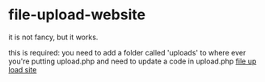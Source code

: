 # file-upload-website
it is not fancy, but it works.

this is required:
you need to add a folder called 'uploads' to where ever you're putting upload.php 
and need to update a code in upload.php 
<a href="./index2.html">file up load site</a>
